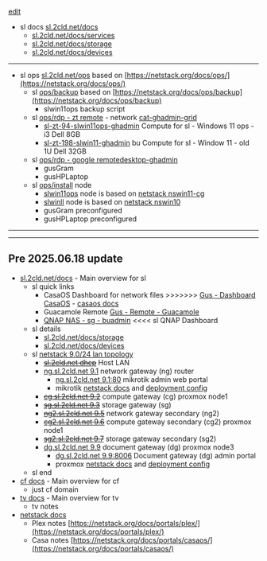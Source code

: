 [edit](https://github.com/2cld/sl/edit/main/README.md)

- sl docs [sl.2cld.net/docs](./docs)
  - [sl.2cld.net/docs/services](./docs/services)
  - [sl.2cld.net/docs/storage](./docs/storage)
  - [sl.2cld.net/docs/devices](./docs/devices)

---

- sl ops [sl.2cld.net/ops](./ops) based on [https://netstack.org/docs/ops/](https://netstack.org/docs/ops/)
  - sl [ops/backup](./ops/backup) based on [https://netstack.org/docs/ops/backup](https://netstack.org/docs/ops/backup)
    - slwin11ops backup script
  - sl [ops/rdp - zt remote](./ops/rdp) - network [cat-ghadmin-grid](https://my.zerotier.com/network/d5e5fb65371eb4a4)
    - [sl-zt-94-slwin11ops-ghadmin](./ops/rdp) Compute for sl - Windows 11 ops - i3 Dell 8GB
    - [sl-zt-198-slwin11-ghadmin](./ops/rdp) bu Compute for sl - Window 11 - old 1U Dell 32GB
  - sl [ops/rdp - google remotedesktop-ghadmin](https://remotedesktop.google.com/access)
    - gusGram
    - gusHPLaptop
  - sl [ops/install](./ops/install) node
    - [slwin11ops](./ops/install/) node is based on [netstack nswin11-cg](https://netstack.org/docs/lan/compute/workstation/nswin11-cg)
    - [slwinll]() node is based on [netstack nswin10](https://netstack.org/docs/lan/compute/workstation/nswin10)
    - gusGram preconfigured
    - gusHPLaptop preconfigured

---
---
Pre 2025.06.18 update
---
- [sl.2cld.net/docs](./docs/) - Main overview for sl
  - sl quick links
    - CasaOS Dashboard for network files >>>>>>> [Gus - Dashboard CasaOS](http://192.168.0.70/) - [casaos docs](https://netstack.org/docs/portals/casaos/)
    - Guacamole Remote [Gus - Remote - Guacamole](http://192.168.0.70:8090/guacamole/#/)
    - [QNAP NAS - sg - buadmin](http://192.168.0.6:8080/) <<<< sl QNAP Dashboard
  - sl details
    - [sl.2cld.net/docs/storage](./docs/storage)
    - [sl.2cld.net/docs/devices](./docs/devices)
  - sl [netstack 9.0/24 lan topology](https://netstack.org/docs/lan/)
    - [~~sl.2cld.net dhcp~~]() Host LAN
    - [ng.sl.2cld.net 9.1]() network gateway (ng) router
      - [ng.sl.2cld.net 9.1:80](http://192.168.9.1/) mikrotik admin web portal
      - mikrotik [netstack docs]() and [deployment config]()
    - [~~cg.sl.2cld.net 9.2~~]() compute gateway (cg) proxmox node1
    - [~~sg.sl.2cld.net 9.3~~]() storage gateway (sg)
    - [~~ng2.sl.2cld.net 9.5~~]() network gateway secondary (ng2)
    - [~~cg2.sl.2cld.net 9.6~~]() compute gateway secondary (cg2) proxmox node1
    - [~~sg2.sl.2cld.net 9.7~~]() storage gateway secondary (sg2)
    - [dg.sl.2cld.net 9.9]() document gateway (dg) proxmox node3 
      - [dg.sl.2cld.net 9.9:8006](https://192.168.9.9:8006/) Document gateway (dg) admin portal
      - proxmox [netstack docs](https://netstack.org/docs/lan/compute/proxmox/) and [deployment config]()
  - sl end
- [cf docs](https://cf.2cld.net/docs/) - Main overview for cf
  - just cf domain
- [tv docs](https://tv.2cld.net/) - Main overview for tv
  - tv notes
- [netstack docs](https://netstack.org/docs)
  - Plex notes [https://netstack.org/docs/portals/plex/](https://netstack.org/docs/portals/plex/)
  - Casa notes [https://netstack.org/docs/portals/casaos/](https://netstack.org/docs/portals/casaos/)
